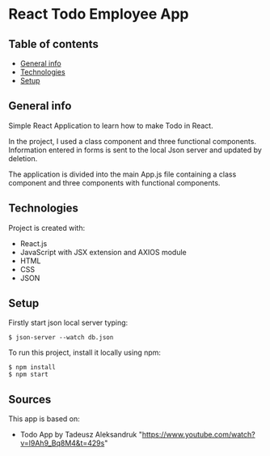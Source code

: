 # React Todo Employee App

## Table of contents
* [General info](#general-info)
* [Technologies](#technologies)
* [Setup](#setup)

## General info
Simple React Application to learn how to make Todo in React.

In the project, I used a class component and three functional components. Information entered in forms is sent to the local Json server and updated by deletion.

The application is divided into the main App.js file containing a class component and three components with functional components.


## Technologies
Project is created with:

* React.js
* JavaScript with JSX extension and AXIOS module
* HTML
* CSS
* JSON

## Setup

Firstly start json local server typing:

```
$ json-server --watch db.json
```
To run this project, install it locally using npm:

```
$ npm install
$ npm start
```

## Sources
This app is based on:
* Todo App by Tadeusz Aleksandruk
"https://www.youtube.com/watch?v=l9Ah9_Bq8M4&t=429s"



